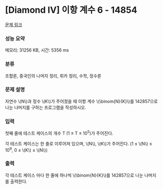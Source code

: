 # [Diamond IV] 이항 계수 6 - 14854 

[문제 링크](https://www.acmicpc.net/problem/14854) 

### 성능 요약

메모리: 31256 KB, 시간: 5356 ms

### 분류

조합론, 중국인의 나머지 정리, 뤼카 정리, 수학, 정수론

### 문제 설명

<p>자연수 \(N\)과 정수 \(K\)가 주어졌을 때 이항 계수 \(\binom{N}{K}\)를 142857으로 나눈 나머지를 구하는 프로그램을 작성하시오.</p>

### 입력 

 <p>첫째 줄에 테스트 케이스의 개수 T (1 ≤ T ≤ 10<sup>5</sup>)가 주어진다.</p>

<p>각 테스트 케이스는 한 줄로 이루어져 있으며, \(N\), \(K\)가 주어진다. (1 ≤ \(N\) ≤ 10<sup>9</sup>, 0 ≤ \(K\) ≤ \(N\))</p>

### 출력 

 <p>각 테스트 케이스 마다 한 줄에 하나씩 \(\binom{N}{K}\)를 142857으로 나눈 나머지를 출력한다.</p>

